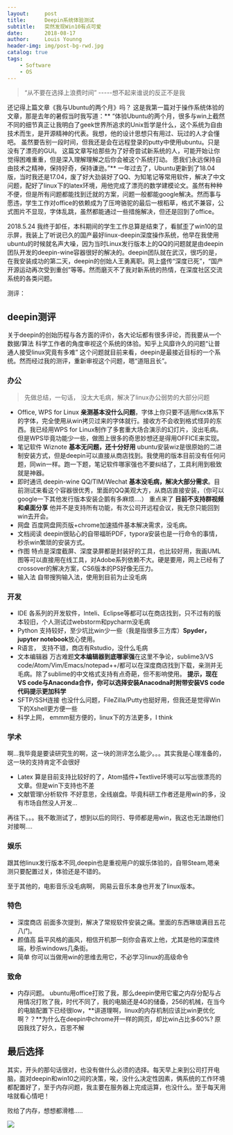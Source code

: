 ```yaml
---
layout:     post
title:      Deepin系统体验测试
subtitle:  	突然发现Win10有点可爱
date:       2018-08-17
author:     Louis Younng
header-img: img/post-bg-rwd.jpg
catalog: true
tags:
    - Software
    - OS
---
```

> “从不要在选择上浪费时间”      -----想不起来谁说的反正不是我

还记得上篇文章《我与Ubuntu的两个月》吗？ 这是我第一篇对于操作系统体验的文章，那是去年的暑假当时我写道：**
“体验Ubuntu的两个月，很多与win上截然不同的细节真正让我明白了geek世界所追求的Unix哲学是什么，这个系统为自由技术而生，是开源精神的代表。我想，他的设计思想只有用过、玩过的人才会懂吧。
虽然要告别一段时间，但我还是会在远程登录的putty中使用ubuntu。只是没有了漂亮的GUI。
这篇文章写给那些为了好奇尝试新系统的人，可能开始让你觉得困难重重，但是深入理解理解之后你会被这个系统打动。
愿我们永远保持自由技术之精神，保持好奇，保持谦逊。”**
一年过去了，Ubuntu更新到了18.04版，当时我还是17.04，废了好大劲装好了QQ、为知笔记等常用软件，解决了中文问题，配好了linux下的latex环境，用他完成了漂亮的数学建模论文。虽然有种种不便，但是所有问题都能找到迁就的方案，问题一般都能google解决。然而事与愿违，学生工作对office的依赖成为了压垮骆驼的最后一根稻草，格式不兼容，公式图片不显现，字体乱跳，虽然都能通过一些措施解决，但还是回到了office。

2018.5.24 我终于卸任，本科期间的学生工作总算是结束了，看腻歪了win10的显示屏，我装上了听说已久的国产最好linux-deepin深度操作系统，他早在我使用ubuntu的时候就名声大噪，因为当时Linux发行版本上的QQ的问题就是由deepin团队开发的deepin-wine容器很好的解决的。deepin团队就在武汉，很巧的是，在我安装成功的第二天，deepin的创始人王勇离职。网上盛传“深度已死”，“国产开源运动再次受到重创”等等。然而磨灭不了我对新系统的热情，在深度社区交流系统的各类问题。

测评：

## deepin测评
关于deepin的创始历程与各方面的评价，各大论坛都有很多评论，而我要从一个数据/算法 科学工作者的角度审视这个系统的体验。知乎上风靡许久的问题“让普通人接受linux究竟有多难” 这个问题就目前来看，deepin是最接近目标的一个系统。然而经过我的测评，重新审视这个问题，嗯“道阻且长”。
### 办公
>  先做总结，一句话， 没太大毛病，解决了linux办公弱势的大部分问题

- Office, WPS for Linux **亲测基本没什么问题**，字体上你只要不适用ficx体系下的字体，完全使用从win拷贝过来的字体就行。接收方不会收到格式怪异的东西。我已经用WPS for Linux制作了多套重大场合演示的幻灯片，没出毛病。但是WPS毕竟功能少一些，做图上很多的奇思妙想还是得用OFFICE来实现。
- 笔记软件 Wiznote  **基本无问题，还十分好用** ubuntu安装wiz是很原始的二进制安装方式，但是deepin可以直接从商店找到。我使用的版本目前没有任何问题，同win一样。跑一下题，笔记软件哪家强也不要纠结了，工具利用到极致就是神器。
- 即时通讯 deepin-wine QQ/TIM/Wechat  **基本没毛病，解决大部分需求**。目前测试来看这个容器很优秀，里面的QQ美观大方，从商店直接安装，（你可以google一下其他发行版本安装企鹅有多麻烦....） 重点来了 **目前不支持群视频和桌面分享** 他并不是支持所有功能，有次公司开远程会议，我无奈只能回到win去开会。
- 网盘 百度网盘网页版+chrome加速插件基本解决需求，没毛病。
- 文档阅读 deepin很贴心的自带福昕PDF，typora安装也是一行命令的事情，秒杀win繁琐的安装方式。
- 作图 特点是深度截屏、深度录屏都是封装好的工具，也比较好用，我画UML图等可以直接用在线工具，对Adobe系列依赖不大。硬是要用，网上已经有了crossover的解决方案，CS6版本的PS好像无压力。
- 输入法  自带搜狗输入法，使用到目前为止没毛病

### 开发
- IDE 各系列的开发软件，Inteli、Eclipse等都可以在商店找到，只不过有的版本较旧，个人测试过webstorm和pycharm没毛病
- Python 支持较好，至少坑比win少一些（我是指很多三方库）**Spyder，jupyter notebook**放心使用。
- R语言， 支持不错，商店有Rstudio，没什么毛病
- 文本编辑器 万古难题**文本编辑器到底哪家强**在这里不争论，sublime3/VS code/Atom/Vim/Emacs/notepad++/都可以在深度商店找到下载，亲测并无毛病。除了sublime的中文格式支持有点奇葩，但不影响使用。 **提示，现在VS code与Anaconda合作，你可以选择安装Anacodna时附带安装VS code 代码提示更加科学**
- SFTP/SSH连接 也没什么问题，FileZilla/Putty也挺好用，但我还是觉得Win下的Xshell更方便一些
- 科学上网， emmm挺方便的，linux下的方法更多，I think

### 学术
啊...我毕竟是要读研究生的啊，这一块的测评怎么能少。。。其实我是心理准备的，这一块的支持肯定不会很好
- Latex 算是目前支持比较好的了，Atom插件+Textlive环境可以写出很漂亮的文章。但是win下支持也不差
- 文献管理\分析软件  不好意思，全线崩盘。毕竟科研工作者还是用win的多，没有市场自然没人开发...

再往下。。。我不敢测试了，想到以后的同行、导师都是用win，我这也无法跟他们对接啊....

### 娱乐
跟其他linux发行版本不同,deepin也是重视用户的娱乐体验的，自带Steam,嗯亲测只要配置过关，体验还是不错的。

至于其他的，电影音乐没毛病啊， 网易云音乐本身也开发了linux版本。
### 特色
- 深度商店 前面多次提到，解决了常规软件安装之痛。里面的东西琳琅满目五花八门。
- 颜值高 扁平风格的画风，相信开机那一刻你会喜欢上他，尤其是他的深度终端，秒杀windows几条街。
- 简单 你可以当做用win的思维去用它，不必学习linux的高级命令

### 致命
- 内存问题。 ubuntu用office打败了我，那么deepin使用它蜜之内存分配与占用情况打败了我，时代不同了，我的电脑还是4G的储备，256的机械，在当今的电脑配置下已经很low，**讲道理啊，linux的内存机制应该比win更优化啊？？**为什么在deepin中chrome开一样的网页，却比win占比多60%? 原因我找了好久，百思不解

## 最后选择

其实，开头的那句话很对，也没有做什么必须的选择。每天早上来到公司打开电脑，面对deepin和win10之间的决策，唉，没什么决定性因素，俩系统的工作环境都配置好了，至于内存问题，我主要在服务器上完成运算，也没什么。至于每天用啥就看心情吧！

败给了内存，想想都滑稽.....

![](https://camo.githubusercontent.com/6aa32a91673b6201ab9fd9cf3ef616fc1af25266/687474703a2f2f6673656f616e652e6e65742f7374617469632f7475785f6d656d6f72795f736d616c6c2e706e67)

